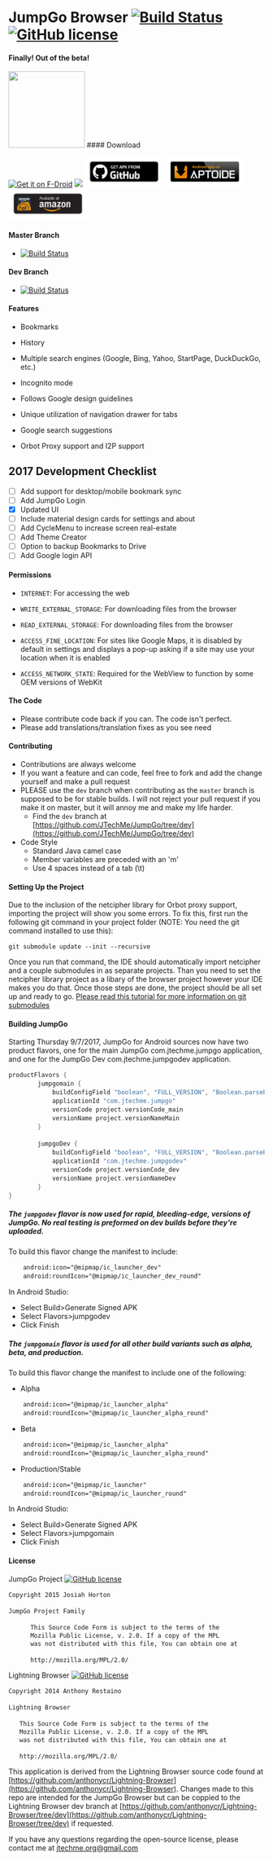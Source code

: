 # JumpGo Browser [![Build Status](https://travis-ci.org/JTechMe/JumpGo.svg)](https://travis-ci.org/JTechMe/JumpGo) [![GitHub license](https://img.shields.io/badge/license-MPLv2-orange.svg?style=flat-square)](https://github.com/JTechMe/JumpGo/blob/master/Mozilla%20Public%20License%20v.%202.0)
#### Finally! Out of the beta!
<img src="ic_launcher-web" width="150" height="150"/>
#### Download

[<img src="https://f-droid.org/badge/get-it-on.png" alt="Get it on F-Droid" height="60">](https://f-droid.org/app/com.jtechme.jumpgo)
<a href="https://play.google.com/store/apps/details?id=com.jtechme.jumpgo"><img src="https://play.google.com/intl/en_us/badges/images/generic/en_badge_web_generic.png" height="60"></a>
[<img src="getapkfromgithub.png" alt="Download APK from GitHub" height="60">](https://github.com/JTechMe/JumpGo/releases/latest)
<a href="https://jtechme.store.aptoide.com/app/market/com.jtechme.jumpgo/109/20056689/JumpGo"><img height="60px" alt="Android app on Aptoide" src="aptoidebadge.png"></a>
[<img src="availableatamazon.png" alt="Available at Amazon" height="60">](https://www.amazon.com/JTechMe-JumpGo-Browser/dp/B01KFAPKJA/ref=sr_1_1?s=mobile-apps&ie=UTF8&qid=1471302360&sr=1-1)

#### Master Branch
* [![Build Status](https://travis-ci.org/JTechMe/JumpGo.svg?branch=master)](https://travis-ci.org/JTechMe/JumpGo)

#### Dev Branch
* [![Build Status](https://travis-ci.org/JTechMe/JumpGo.svg?branch=dev)](https://travis-ci.org/JTechMe/JumpGo)

#### Features
* Bookmarks

* History

* Multiple search engines (Google, Bing, Yahoo, StartPage, DuckDuckGo, etc.)

* Incognito mode

* Follows Google design guidelines

* Unique utilization of navigation drawer for tabs

* Google search suggestions

* Orbot Proxy support and I2P support

## 2017 Development Checklist
- [ ] Add support for desktop/mobile bookmark sync
- [ ] Add JumpGo Login
- [x] Updated UI
 - [ ] Include material design cards for settings and about
 - [ ] Add CycleMenu to increase screen real-estate
- [ ] Add Theme Creator
- [ ] Option to backup Bookmarks to Drive
 - [ ] Add Google login API

#### Permissions

* ````INTERNET````: For accessing the web

* ````WRITE_EXTERNAL_STORAGE````: For downloading files from the browser

* ````READ_EXTERNAL_STORAGE````: For downloading files from the browser

* ````ACCESS_FINE_LOCATION````: For sites like Google Maps, it is disabled by default in settings and displays a pop-up asking if a site may use your location when it is enabled

* ````ACCESS_NETWORK_STATE````: Required for the WebView to function by some OEM versions of WebKit

#### The Code
* Please contribute code back if you can. The code isn't perfect.
* Please add translations/translation fixes as you see need

#### Contributing
* Contributions are always welcome
* If you want a feature and can code, feel free to fork and add the change yourself and make a pull request
* PLEASE use the ````dev```` branch when contributing as the ````master```` branch is supposed to be for stable builds. I will not reject your pull request if you make it on master, but it will annoy me and make my life harder.
  * Find the ````dev```` branch at [https://github.com/JTechMe/JumpGo/tree/dev](https://github.com/JTechMe/JumpGo/tree/dev)
* Code Style
    * Standard Java camel case
    * Member variables are preceded with an 'm'
    * Use 4 spaces instead of a tab (\t)

#### Setting Up the Project
Due to the inclusion of the netcipher library for Orbot proxy support, importing the project will show you some errors. To fix this, first run the following git command in your project folder (NOTE: You need the git command installed to use this):
````
git submodule update --init --recursive
````
Once you run that command, the IDE should automatically import netcipher and a couple submodules in as separate projects. Than you need to set the netcipher library project as a libary of the browser project however your IDE makes you do that. Once those steps are done, the project should be all set up and ready to go. [Please read this tutorial for more information on git submodules](http://www.vogella.com/tutorials/Git/article.html#submodules)

#### Building JumpGo
Starting Thursday 9/7/2017, JumpGo for Android sources now have two product flavors, one for the main JumpGo com.jtechme.jumpgo application, and one for the JumpGo Dev com.jtechme.jumpgodev application.
````gradle
productFlavors {
        jumpgomain {
            buildConfigField "boolean", "FULL_VERSION", "Boolean.parseBoolean(\"true\")"
            applicationId "com.jtechme.jumpgo"
            versionCode project.versionCode_main
            versionName project.versionNameMain
        }

        jumpgoDev {
            buildConfigField "boolean", "FULL_VERSION", "Boolean.parseBoolean(\"true\")"
            applicationId "com.jtechme.jumpgodev"
            versionCode project.versionCode_dev
            versionName project.versionNameDev
        }
}
````
##### The ````jumpgodev```` flavor is now used for rapid, bleeding-edge, versions of JumpGo. No real testing is preformed on dev builds before they're uploaded.
To build this flavor change the manifest to include:
````xml
    android:icon="@mipmap/ic_launcher_dev"
    android:roundIcon="@mipmap/ic_launcher_dev_round"
````

In Android Studio:
* Select Build>Generate Signed APK
* Select Flavors>jumpgodev
* Click Finish

##### The ````jumpgomain```` flavor is used for all other build variants such as alpha, beta, and production.
To build this flavor change the manifest to include one of the following:
* Alpha
````xml
    android:icon="@mipmap/ic_launcher_alpha"
    android:roundIcon="@mipmap/ic_launcher_alpha_round"
````

* Beta
````xml
    android:icon="@mipmap/ic_launcher_alpha"
    android:roundIcon="@mipmap/ic_launcher_alpha_round"
````

* Production/Stable
````xml
    android:icon="@mipmap/ic_launcher"
    android:roundIcon="@mipmap/ic_launcher_round"
````

In Android Studio:
* Select Build>Generate Signed APK
* Select Flavors>jumpgomain
* Click Finish

#### License
JumpGo Project [![GitHub license](https://img.shields.io/badge/license-MPLv2-orange.svg?style=flat-square)](https://github.com/JTechMe/JumpGo/blob/master/Mozilla%20Public%20License%20v.%202.0)
````
Copyright 2015 Josiah Horton

JumpGo Project Family

      This Source Code Form is subject to the terms of the
      Mozilla Public License, v. 2.0. If a copy of the MPL
      was not distributed with this file, You can obtain one at

      http://mozilla.org/MPL/2.0/
````
Lightning Browser [![GitHub license](https://img.shields.io/badge/license-MPLv2-orange.svg?style=flat-square)](https://github.com/anthonycr/Lightning-Browser/blob/dev/Mozilla%20Public%20License%20v.%202.0)
````
Copyright 2014 Anthony Restaino

Lightning Browser

   This Source Code Form is subject to the terms of the
   Mozilla Public License, v. 2.0. If a copy of the MPL
   was not distributed with this file, You can obtain one at

   http://mozilla.org/MPL/2.0/
````
This application is derived from the Lightning Browser source code found at [https://github.com/anthonycr/Lightning-Browser](https://github.com/anthonycr/Lightning-Browser). Changes made to this repo are intended for the JumpGo Browser but can be coppied to the Lightning Browser dev branch at [https://github.com/anthonycr/Lightning-Browser/tree/dev](https://github.com/anthonycr/Lightning-Browser/tree/dev) if requested.

If you have any questions regarding the open-source license, please contact me at [jtechme.org@gmail.com](jtechme.org@gmail.com)
